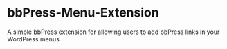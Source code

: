 # bbPress-Menu-Extension
A simple bbPress extension for allowing users to add bbPress links in your WordPress menus
